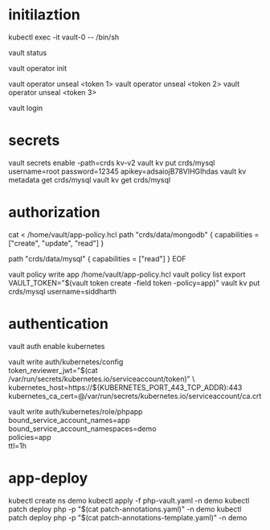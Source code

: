 # initilaztion
kubectl exec -it vault-0 -- /bin/sh

vault status

vault operator init

vault operator unseal <token 1>
vault operator unseal <token 2>
vault operator unseal <token 3>

vault login <Initial Root Token>

# secrets
vault secrets enable -path=crds kv-v2
vault kv put crds/mysql username=root password=12345 apikey=adsaiojB78VIHGIhdas
vault kv metadata  get crds/mysql
vault kv get crds/mysql

# authorization
cat <<EOF > /home/vault/app-policy.hcl
path "crds/data/mongodb" { 
   capabilities = ["create", "update", "read"]
} 

path "crds/data/mysql" { 
   capabilities = ["read"]
}
EOF

vault policy write app /home/vault/app-policy.hcl
vault policy list
export VAULT_TOKEN="$(vault token create -field token -policy=app)"
vault kv put crds/mysql username=siddharth


# authentication
vault auth enable kubernetes

vault write auth/kubernetes/config \
   token_reviewer_jwt="$(cat /var/run/secrets/kubernetes.io/serviceaccount/token)" \
   kubernetes_host=https://${KUBERNETES_PORT_443_TCP_ADDR}:443 \
   kubernetes_ca_cert=@/var/run/secrets/kubernetes.io/serviceaccount/ca.crt

vault write auth/kubernetes/role/phpapp \
   bound_service_account_names=app \
   bound_service_account_namespaces=demo \
   policies=app \
   ttl=1h

# app-deploy
kubectl create ns demo 
kubectl apply -f php-vault.yaml -n demo
kubectl patch deploy php -p "$(cat patch-annotations.yaml)" -n demo
kubectl patch deploy php -p "$(cat patch-annotations-template.yaml)" -n demo
